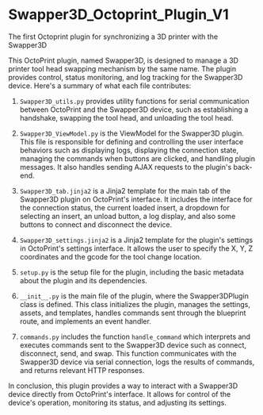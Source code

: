 # Swapper3D_Octoprint_Plugin_V1
The first Octoprint plugin for synchronizing a 3D printer with the Swapper3D


This OctoPrint plugin, named Swapper3D, is designed to manage a 3D printer tool head swapping mechanism by the same name. The plugin provides control, status monitoring, and log tracking for the Swapper3D device. Here's a summary of what each file contributes:

1. `Swapper3D_utils.py` provides utility functions for serial communication between OctoPrint and the Swapper3D device, such as establishing a handshake, swapping the tool head, and unloading the tool head.

2. `Swapper3D_ViewModel.py` is the ViewModel for the Swapper3D plugin. This file is responsible for defining and controlling the user interface behaviors such as displaying logs, displaying the connection state, managing the commands when buttons are clicked, and handling plugin messages. It also handles sending AJAX requests to the plugin's back-end.

3. `Swapper3D_tab.jinja2` is a Jinja2 template for the main tab of the Swapper3D plugin on OctoPrint's interface. It includes the interface for the connection status, the current loaded insert, a dropdown for selecting an insert, an unload button, a log display, and also some buttons to connect and disconnect the device.

4. `Swapper3D_settings.jinja2` is a Jinja2 template for the plugin's settings in OctoPrint's settings interface. It allows the user to specify the X, Y, Z coordinates and the gcode for the tool change location.

5. `setup.py` is the setup file for the plugin, including the basic metadata about the plugin and its dependencies.

6. `__init__.py` is the main file of the plugin, where the Swapper3DPlugin class is defined. This class initializes the plugin, manages the settings, assets, and templates, handles commands sent through the blueprint route, and implements an event handler.

7. `commands.py` includes the function `handle_command` which interprets and executes commands sent to the Swapper3D device such as connect, disconnect, send, and swap. This function communicates with the Swapper3D device via serial connection, logs the results of commands, and returns relevant HTTP responses.

In conclusion, this plugin provides a way to interact with a Swapper3D device directly from OctoPrint's interface. It allows for control of the device's operation, monitoring its status, and adjusting its settings.